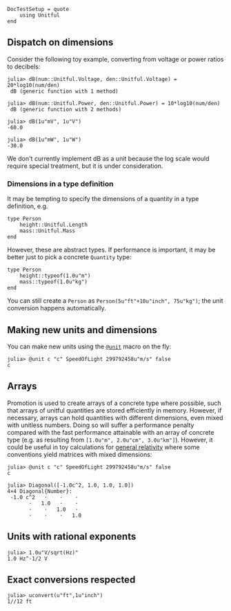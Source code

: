 ```@meta
DocTestSetup = quote
    using Unitful
end
```

## Dispatch on dimensions

Consider the following toy example, converting from voltage or power ratios to decibels:

```jldoctest
julia> dB(num::Unitful.Voltage, den::Unitful.Voltage) = 20*log10(num/den)
 dB (generic function with 1 method)

julia> dB(num::Unitful.Power, den::Unitful.Power) = 10*log10(num/den)
 dB (generic function with 2 methods)

julia> dB(1u"mV", 1u"V")
-60.0

julia> dB(1u"mW", 1u"W")
-30.0
```

We don't currently implement dB as a unit because the log scale would require
special treatment, but it is under consideration.

### Dimensions in a type definition

It may be tempting to specify the dimensions of a quantity in a type definition, e.g.

```
type Person
    height::Unitful.Length
    mass::Unitful.Mass
end
```

However, these are abstract types. If performance is important, it may be better
just to pick a concrete `Quantity` type:

```
type Person
    height::typeof(1.0u"m")
    mass::typeof(1.0u"kg")
end
```

You can still create a `Person` as `Person(5u"ft"+10u"inch", 75u"kg")`; the
unit conversion happens automatically.

## Making new units and dimensions

You can make new units using the [`@unit`](@ref) macro on the fly:

```jldoctest
julia> @unit c "c" SpeedOfLight 299792458u"m/s" false
c
```

## Arrays

Promotion is used to create arrays of a concrete type where possible, such
that arrays of unitful quantities are stored efficiently in memory. However,
if necessary, arrays can hold quantities with different dimensions, even
mixed with unitless numbers. Doing so will suffer a performance penalty compared
with the fast performance attainable with an array of concrete type
(e.g. as resulting from `[1.0u"m", 2.0u"cm", 3.0u"km"]`). However, it could be useful
in toy calculations for
[general relativity](https://en.wikipedia.org/wiki/Metric_tensor_(general_relativity))
where some conventions yield matrices with mixed dimensions:

```
julia> @unit c "c" SpeedOfLight 299792458u"m/s" false
c

julia> Diagonal([-1.0c^2, 1.0, 1.0, 1.0])
4×4 Diagonal{Number}:
 -1.0 c^2   ⋅    ⋅    ⋅
       ⋅   1.0   ⋅    ⋅
       ⋅    ⋅   1.0   ⋅
       ⋅    ⋅    ⋅   1.0
```

## Units with rational exponents

```
julia> 1.0u"V/sqrt(Hz)"
1.0 Hz^-1/2 V
```

## Exact conversions respected

```
julia> uconvert(u"ft",1u"inch")
1//12 ft
```
